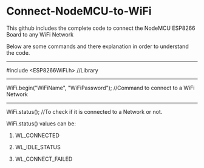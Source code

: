 # Connect-NodeMCU-to-WiFi
This github includes the complete code to connect the NodeMCU ESP8266 Board to any WiFi Network

Below are some commands and there explanation in order to understand the code.

_______________________________________________________________________________

#include <ESP8266WiFi.h>      //Library
_______________________________________________________________________________

WiFi.begin("WiFiName", "WiFiPassword");     //Command to connect to a WiFi Network
_______________________________________________________________________________

WiFi.status();      //To check if it is connected to a Network or not.

WiFi.status() values can be: 

1) WL_CONNECTED	

2) WL_IDLE_STATUS

3) WL_CONNECT_FAILED		

